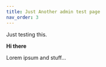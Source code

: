 ```yaml
---
title: Just Another admin test page
nav_order: 3
---
```


Just testing this.

**Hi there**

Lorem ipsum and stuff...

